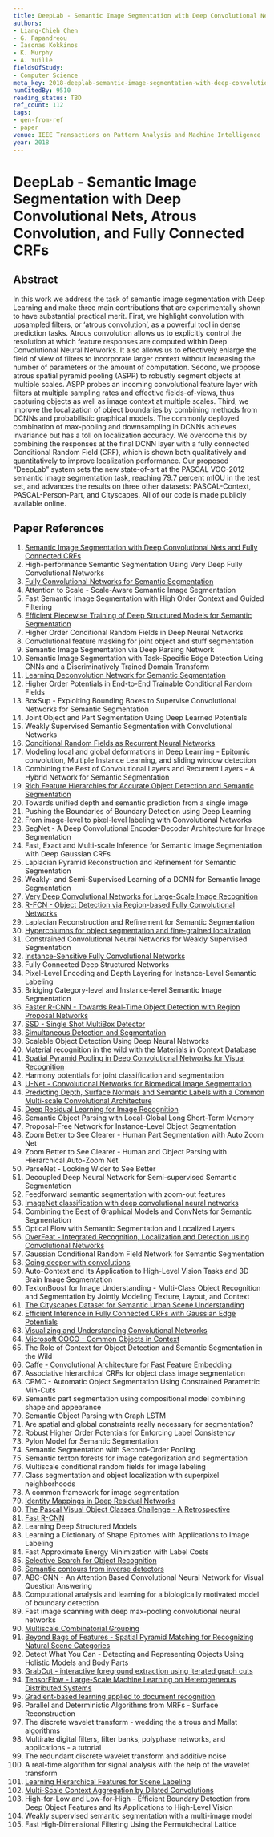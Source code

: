 ```yaml
---
title: DeepLab - Semantic Image Segmentation with Deep Convolutional Nets, Atrous Convolution, and Fully Connected CRFs
authors:
- Liang-Chieh Chen
- G. Papandreou
- Iasonas Kokkinos
- K. Murphy
- A. Yuille
fieldsOfStudy:
- Computer Science
meta_key: 2018-deeplab-semantic-image-segmentation-with-deep-convolutional-nets-atrous-convolution-and-fully-connected-crfs
numCitedBy: 9510
reading_status: TBD
ref_count: 112
tags:
- gen-from-ref
- paper
venue: IEEE Transactions on Pattern Analysis and Machine Intelligence
year: 2018
---
```


# DeepLab - Semantic Image Segmentation with Deep Convolutional Nets, Atrous Convolution, and Fully Connected CRFs

## Abstract

In this work we address the task of semantic image segmentation with Deep Learning and make three main contributions that are experimentally shown to have substantial practical merit. First, we highlight convolution with upsampled filters, or ‘atrous convolution’, as a powerful tool in dense prediction tasks. Atrous convolution allows us to explicitly control the resolution at which feature responses are computed within Deep Convolutional Neural Networks. It also allows us to effectively enlarge the field of view of filters to incorporate larger context without increasing the number of parameters or the amount of computation. Second, we propose atrous spatial pyramid pooling (ASPP) to robustly segment objects at multiple scales. ASPP probes an incoming convolutional feature layer with filters at multiple sampling rates and effective fields-of-views, thus capturing objects as well as image context at multiple scales. Third, we improve the localization of object boundaries by combining methods from DCNNs and probabilistic graphical models. The commonly deployed combination of max-pooling and downsampling in DCNNs achieves invariance but has a toll on localization accuracy. We overcome this by combining the responses at the final DCNN layer with a fully connected Conditional Random Field (CRF), which is shown both qualitatively and quantitatively to improve localization performance. Our proposed “DeepLab” system sets the new state-of-art at the PASCAL VOC-2012 semantic image segmentation task, reaching 79.7 percent mIOU in the test set, and advances the results on three other datasets: PASCAL-Context, PASCAL-Person-Part, and Cityscapes. All of our code is made publicly available online.

## Paper References

1. [Semantic Image Segmentation with Deep Convolutional Nets and Fully Connected CRFs](2015-semantic-image-segmentation-with-deep-convolutional-nets-and-fully-connected-crfs)
2. High-performance Semantic Segmentation Using Very Deep Fully Convolutional Networks
3. [Fully Convolutional Networks for Semantic Segmentation](2017-fully-convolutional-networks-for-semantic-segmentation)
4. Attention to Scale - Scale-Aware Semantic Image Segmentation
5. Fast Semantic Image Segmentation with High Order Context and Guided Filtering
6. [Efficient Piecewise Training of Deep Structured Models for Semantic Segmentation](2016-efficient-piecewise-training-of-deep-structured-models-for-semantic-segmentation)
7. Higher Order Conditional Random Fields in Deep Neural Networks
8. Convolutional feature masking for joint object and stuff segmentation
9. Semantic Image Segmentation via Deep Parsing Network
10. Semantic Image Segmentation with Task-Specific Edge Detection Using CNNs and a Discriminatively Trained Domain Transform
11. [Learning Deconvolution Network for Semantic Segmentation](2015-learning-deconvolution-network-for-semantic-segmentation)
12. Higher Order Potentials in End-to-End Trainable Conditional Random Fields
13. BoxSup - Exploiting Bounding Boxes to Supervise Convolutional Networks for Semantic Segmentation
14. Joint Object and Part Segmentation Using Deep Learned Potentials
15. Weakly Supervised Semantic Segmentation with Convolutional Networks
16. [Conditional Random Fields as Recurrent Neural Networks](2015-conditional-random-fields-as-recurrent-neural-networks)
17. Modeling local and global deformations in Deep Learning - Epitomic convolution, Multiple Instance Learning, and sliding window detection
18. Combining the Best of Convolutional Layers and Recurrent Layers - A Hybrid Network for Semantic Segmentation
19. [Rich Feature Hierarchies for Accurate Object Detection and Semantic Segmentation](2014-rich-feature-hierarchies-for-accurate-object-detection-and-semantic-segmentation)
20. Towards unified depth and semantic prediction from a single image
21. Pushing the Boundaries of Boundary Detection using Deep Learning
22. From image-level to pixel-level labeling with Convolutional Networks
23. SegNet - A Deep Convolutional Encoder-Decoder Architecture for Image Segmentation
24. Fast, Exact and Multi-scale Inference for Semantic Image Segmentation with Deep Gaussian CRFs
25. Laplacian Pyramid Reconstruction and Refinement for Semantic Segmentation
26. Weakly- and Semi-Supervised Learning of a DCNN for Semantic Image Segmentation
27. [Very Deep Convolutional Networks for Large-Scale Image Recognition](2015-very-deep-convolutional-networks-for-large-scale-image-recognition)
28. [R-FCN - Object Detection via Region-based Fully Convolutional Networks](2016-r-fcn-object-detection-via-region-based-fully-convolutional-networks)
29. Laplacian Reconstruction and Refinement for Semantic Segmentation
30. [Hypercolumns for object segmentation and fine-grained localization](2015-hypercolumns-for-object-segmentation-and-fine-grained-localization)
31. Constrained Convolutional Neural Networks for Weakly Supervised Segmentation
32. [Instance-Sensitive Fully Convolutional Networks](2016-instance-sensitive-fully-convolutional-networks)
33. Fully Connected Deep Structured Networks
34. Pixel-Level Encoding and Depth Layering for Instance-Level Semantic Labeling
35. Bridging Category-level and Instance-level Semantic Image Segmentation
36. [Faster R-CNN - Towards Real-Time Object Detection with Region Proposal Networks](2015-faster-r-cnn-towards-real-time-object-detection-with-region-proposal-networks)
37. [SSD - Single Shot MultiBox Detector](2016-ssd-single-shot-multibox-detector)
38. [Simultaneous Detection and Segmentation](2014-simultaneous-detection-and-segmentation)
39. Scalable Object Detection Using Deep Neural Networks
40. Material recognition in the wild with the Materials in Context Database
41. [Spatial Pyramid Pooling in Deep Convolutional Networks for Visual Recognition](2015-spatial-pyramid-pooling-in-deep-convolutional-networks-for-visual-recognition)
42. Harmony potentials for joint classification and segmentation
43. [U-Net - Convolutional Networks for Biomedical Image Segmentation](2015-u-net-convolutional-networks-for-biomedical-image-segmentation)
44. [Predicting Depth, Surface Normals and Semantic Labels with a Common Multi-scale Convolutional Architecture](2015-predicting-depth-surface-normals-and-semantic-labels-with-a-common-multi-scale-convolutional-architecture)
45. [Deep Residual Learning for Image Recognition](2016-deep-residual-learning-for-image-recognition)
46. Semantic Object Parsing with Local-Global Long Short-Term Memory
47. Proposal-Free Network for Instance-Level Object Segmentation
48. Zoom Better to See Clearer - Human Part Segmentation with Auto Zoom Net
49. Zoom Better to See Clearer - Human and Object Parsing with Hierarchical Auto-Zoom Net
50. ParseNet - Looking Wider to See Better
51. Decoupled Deep Neural Network for Semi-supervised Semantic Segmentation
52. Feedforward semantic segmentation with zoom-out features
53. [ImageNet classification with deep convolutional neural networks](2012-imagenet-classification-with-deep-convolutional-neural-networks)
54. Combining the Best of Graphical Models and ConvNets for Semantic Segmentation
55. Optical Flow with Semantic Segmentation and Localized Layers
56. [OverFeat - Integrated Recognition, Localization and Detection using Convolutional Networks](2014-overfeat-integrated-recognition-localization-and-detection-using-convolutional-networks)
57. Gaussian Conditional Random Field Network for Semantic Segmentation
58. [Going deeper with convolutions](2015-going-deeper-with-convolutions)
59. Auto-Context and Its Application to High-Level Vision Tasks and 3D Brain Image Segmentation
60. TextonBoost for Image Understanding - Multi-Class Object Recognition and Segmentation by Jointly Modeling Texture, Layout, and Context
61. [The Cityscapes Dataset for Semantic Urban Scene Understanding](2016-the-cityscapes-dataset-for-semantic-urban-scene-understanding)
62. [Efficient Inference in Fully Connected CRFs with Gaussian Edge Potentials](2011-efficient-inference-in-fully-connected-crfs-with-gaussian-edge-potentials)
63. [Visualizing and Understanding Convolutional Networks](2014-visualizing-and-understanding-convolutional-networks)
64. [Microsoft COCO - Common Objects in Context](2014-microsoft-coco-common-objects-in-context)
65. The Role of Context for Object Detection and Semantic Segmentation in the Wild
66. [Caffe - Convolutional Architecture for Fast Feature Embedding](2014-caffe-convolutional-architecture-for-fast-feature-embedding)
67. Associative hierarchical CRFs for object class image segmentation
68. CPMC - Automatic Object Segmentation Using Constrained Parametric Min-Cuts
69. Semantic part segmentation using compositional model combining shape and appearance
70. Semantic Object Parsing with Graph LSTM
71. Are spatial and global constraints really necessary for segmentation?
72. Robust Higher Order Potentials for Enforcing Label Consistency
73. Pylon Model for Semantic Segmentation
74. Semantic Segmentation with Second-Order Pooling
75. Semantic texton forests for image categorization and segmentation
76. Multiscale conditional random fields for image labeling
77. Class segmentation and object localization with superpixel neighborhoods
78. A common framework for image segmentation
79. [Identity Mappings in Deep Residual Networks](2016-identity-mappings-in-deep-residual-networks)
80. [The Pascal Visual Object Classes Challenge - A Retrospective](2014-the-pascal-visual-object-classes-challenge-a-retrospective)
81. [Fast R-CNN](2015-fast-r-cnn)
82. Learning Deep Structured Models
83. Learning a Dictionary of Shape Epitomes with Applications to Image Labeling
84. Fast Approximate Energy Minimization with Label Costs
85. [Selective Search for Object Recognition](2013-selective-search-for-object-recognition)
86. [Semantic contours from inverse detectors](2011-semantic-contours-from-inverse-detectors)
87. ABC-CNN - An Attention Based Convolutional Neural Network for Visual Question Answering
88. Computational analysis and learning for a biologically motivated model of boundary detection
89. Fast image scanning with deep max-pooling convolutional neural networks
90. [Multiscale Combinatorial Grouping](2014-multiscale-combinatorial-grouping)
91. [Beyond Bags of Features - Spatial Pyramid Matching for Recognizing Natural Scene Categories](2006-beyond-bags-of-features-spatial-pyramid-matching-for-recognizing-natural-scene-categories)
92. Detect What You Can - Detecting and Representing Objects Using Holistic Models and Body Parts
93. [GrabCut - interactive foreground extraction using iterated graph cuts](2004-grabcut-interactive-foreground-extraction-using-iterated-graph-cuts)
94. [TensorFlow - Large-Scale Machine Learning on Heterogeneous Distributed Systems](2016-tensorflow-large-scale-machine-learning-on-heterogeneous-distributed-systems)
95. [Gradient-based learning applied to document recognition](1998-gradient-based-learning-applied-to-document-recognition)
96. Parallel and Deterministic Algorithms from MRFs - Surface Reconstruction
97. The discrete wavelet transform - wedding the a trous and Mallat algorithms
98. Multirate digital filters, filter banks, polyphase networks, and applications - a tutorial
99. The redundant discrete wavelet transform and additive noise
100. A real-time algorithm for signal analysis with the help of the wavelet transform
101. [Learning Hierarchical Features for Scene Labeling](2013-learning-hierarchical-features-for-scene-labeling)
102. [Multi-Scale Context Aggregation by Dilated Convolutions](2016-multi-scale-context-aggregation-by-dilated-convolutions)
103. High-for-Low and Low-for-High - Efficient Boundary Detection from Deep Object Features and Its Applications to High-Level Vision
104. Weakly supervised semantic segmentation with a multi-image model
105. Fast High‐Dimensional Filtering Using the Permutohedral Lattice
